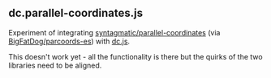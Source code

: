 ## dc.parallel-coordinates.js

Experiment of integrating [syntagmatic/parallel-coordinates](https://github.com/syntagmatic/parallel-coordinates) (via [BigFatDog/parcoords-es](https://github.com/BigFatDog/parcoords-es)) with [dc.js](https://github.com/syntagmatic/parallel-coordinates).

This doesn't work yet - all the functionality is there but the quirks of the two libraries need to be aligned.
